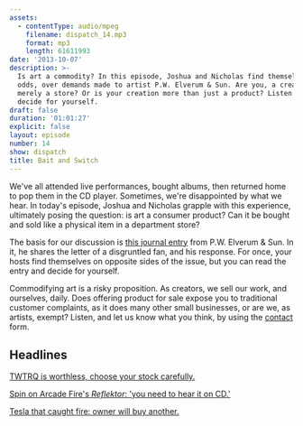 ```yaml
---
assets:
  - contentType: audio/mpeg
    filename: dispatch_14.mp3
    format: mp3
    length: 61611993
date: '2013-10-07'
description: >-
  Is art a commodity? In this episode, Joshua and Nicholas find themselves at
  odds, over demands made to artist P.W. Elverum & Sun. Are you, a creator,
  merely a store? Or is your creation more than just a product? Listen and
  decide for yourself.
draft: false
duration: '01:01:27'
explicit: false
layout: episode
number: 14
show: dispatch
title: Bait and Switch
---
```

We've all attended live performances, bought albums, then returned home to pop them in the CD player. Sometimes, we're disappointed by what we hear. In today's episode, Joshua and Nicholas grapple with this experience, ultimately posing the question: is art a consumer product? Can it be bought and sold like a physical item in a department store?

The basis for our discussion is [this journal entry](http://pwelverumandsun.tumblr.com/post/60972469293/customer-complaint) from P.W. Elverum & Sun. In it, he shares the letter of a disgruntled fan, and his response. For once, your hosts find themselves on opposite sides of the issue, but you can read the entry and decide for yourself.

Commodifying art is a risky proposition. As creators, we sell our work, and ourselves, daily. Does offering product for sale expose you to traditional customer complaints, as it does many other small businesses, or are we, as artists, exempt? Listen, and let us know what you think, by using the [contact](http://nicholaswyoung.com/contact) form.

## Headlines

[TWTRQ is worthless, choose your stock carefully.](http://www.theverge.com/2013/10/5/4805010/twitter-ipo-filing-prompts-mistaken-buying-rush-of-worthless-twtrq)

[Spin on Arcade Fire's _Reflektor_: 'you need to hear it on CD.'](http://www.spin.com/articles/arcade-fire-reflektor-review-first-listen/)

[Tesla that caught fire: owner will buy another.](http://www.motorauthority.com/news/1087442_owner-of-battery-fire-tesla-model-s-says-car-performed-very-well-will-buy-again)